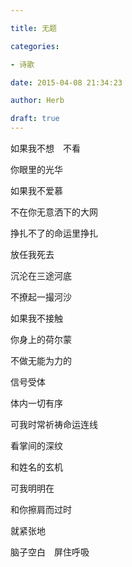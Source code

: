 ```yaml
---

title: 无题

categories:

- 诗歌

date: 2015-04-08 21:34:23

author: Herb

draft: true
---
```


如果我不想　不看

你眼里的光华

如果我不爱慕

不在你无意洒下的大网

挣扎不了的命运里挣扎

放任我死去

沉沦在三途河底

不撩起一撮河沙



如果我不接触

你身上的荷尔蒙

不做无能为力的

信号受体

体内一切有序



可我时常祈祷命运连线

看掌间的深纹

和姓名的玄机

可我明明在

和你擦肩而过时

就紧张地

脑子空白　屏住呼吸
